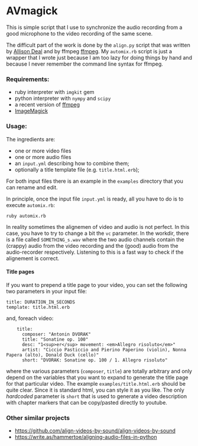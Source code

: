 # AVmagick
This is simple script that I use to synchronize the audio recording from a 
good microphone to the video recording of the same scene.

The difficult part of the work is done by the `align.py` script that was 
written by [Allison Deal](https://github.com/allisonnicoledeal/VideoSync)
and by ffmpeg [ffmpeg](http://ffmpeg.org). 
My  `automix.rb` script is just a wrapper that I wrote just because I am too 
lazy for doing things by hand and because I never remember the command line 
syntax for ffmpeg.

### Requirements:
 - ruby interpreter with `imgkit` gem
 - python interpreter with `nympy` and `scipy`
 - a recent version of [ffmpeg](http://ffmpeg.org)
 - [ImageMagick](https://www.imagemagick.org/)

### Usage:

The ingredients are:
 - one or more video files
 - one or more audio files
 - an `input.yml` describing how to combine them;
 - optionally a title template file (e.g. `title.html.erb`);

For both input files there is an example in the `examples` directory that you 
can rename and edit.

In principle, once the input file `input.yml` is ready, all you have to do is
to execute `automix.rb`:

```
ruby automix.rb

```

In reality sometimes the alignemen of video and audio is not perfect. In this
case, you have to try to change a bit the `vc` parameter.
In the workdir, there is a file called `SOMETHING_s.wav` where the two audio
channels contain the (crappy) audio from the video recording and the (good) 
audio from the audio-recorder respectively. Listening to this is a fast way
to check if the alignement is correct.

#### Title pages
If you want to prepend a title page to your video, you can set the following two
parameters in your input file:
```
title: DURATION_IN_SECONDS
template: title.html.erb
```

and, foreach video:

```
    title:
      composer: "Antonin DVORAK"
      title: "Sonatine op. 100"
      desc: "1<sup>er</sup> movement: <em>Allegro risoluto</em>"
      artist: "Ciccio Pasticcio and Pierino Paperino (violin), Nonna Papera (alto), Donald Duck (cello)"
      short: "DVORAK: Sonatine op. 100 / 1. Allegro risoluto"
```
where the various parameters (`composer`, `title`) are totally arbitrary and
only depend on the variables that you want to expand to generate the title page
for that particular video.
The example `examples/title.html.erb` should be quite clear. Since it is 
standard html, you can style it as you like.
The only *hardcoded* parameter is `short` that is used to generate a video 
description with chapter markers that can be copy/pasted directly to youtube.

### Other similar projects
 - https://github.com/align-videos-by-sound/align-videos-by-sound
 - https://write.as/hammertoe/aligning-audio-files-in-python
